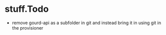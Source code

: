 #	stuff.Todo

- remove gourd-api as a subfolder in git and instead bring it in using git in the provisioner

